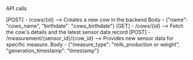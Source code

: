 API calls

[POST] - /cows/{id} --> Creates a new cow in the backend
    Body - {"name": "cows_name", "birthdate": "cows_birthdate"}
[GET]  - /cows/{id} --> Fetch the cow's details and the latest sensor data record
[POST] - /measurement/{sensor_id}/{cow_id} --> Provides new sensor data for specific measure.
    Body - {"measure_type": "milk_production or weight", "generation_timestamp": "timestamp"}
